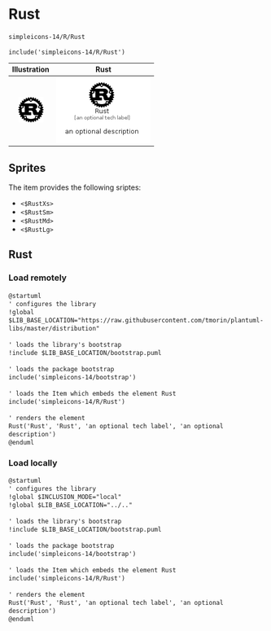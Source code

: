 # Rust


```text
simpleicons-14/R/Rust
```

```text
include('simpleicons-14/R/Rust')
```



| Illustration | Rust |
| :---: | :---: |
| ![illustration for Illustration](../../simpleicons-14/R/Rust.png) | ![illustration for Rust](../../simpleicons-14/R/Rust.Local.png) |



## Sprites
The item provides the following sriptes:

- `<$RustXs>`
- `<$RustSm>`
- `<$RustMd>`
- `<$RustLg>`





## Rust

### Load remotely
```plantuml
@startuml
' configures the library
!global $LIB_BASE_LOCATION="https://raw.githubusercontent.com/tmorin/plantuml-libs/master/distribution"

' loads the library's bootstrap
!include $LIB_BASE_LOCATION/bootstrap.puml

' loads the package bootstrap
include('simpleicons-14/bootstrap')

' loads the Item which embeds the element Rust
include('simpleicons-14/R/Rust')

' renders the element
Rust('Rust', 'Rust', 'an optional tech label', 'an optional description')
@enduml
```

### Load locally
```plantuml
@startuml
' configures the library
!global $INCLUSION_MODE="local"
!global $LIB_BASE_LOCATION="../.."

' loads the library's bootstrap
!include $LIB_BASE_LOCATION/bootstrap.puml

' loads the package bootstrap
include('simpleicons-14/bootstrap')

' loads the Item which embeds the element Rust
include('simpleicons-14/R/Rust')

' renders the element
Rust('Rust', 'Rust', 'an optional tech label', 'an optional description')
@enduml
```


